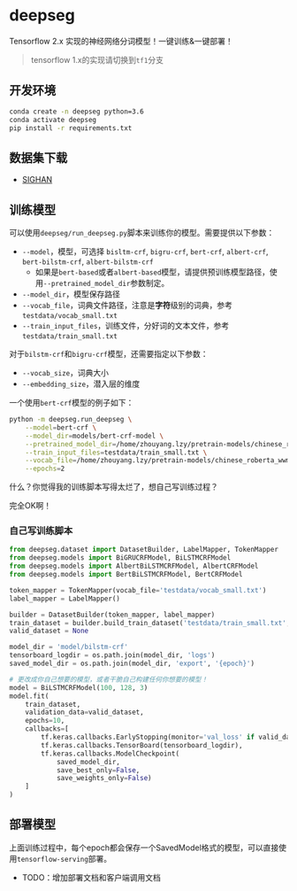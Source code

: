 # deepseg

Tensorflow 2.x 实现的神经网络分词模型！一键训练&一键部署！

> tensorflow 1.x的实现请切换到`tf1`分支


## 开发环境

```bash
conda create -n deepseg python=3.6
conda activate deepseg 
pip install -r requirements.txt
```

## 数据集下载

* [SIGHAN](https://lzy-oss-files.oss-cn-hangzhou.aliyuncs.com/segmentation/sighan-icwb2-data.zip)

## 训练模型

可以使用`deepseg/run_deepseg.py`脚本来训练你的模型。需要提供以下参数：

* `--model`，模型，可选择 `bisltm-crf`, `bigru-crf`, `bert-crf`, `albert-crf`, `bert-bilstm-crf`, `albert-bilstm-crf`
    - 如果是`bert-based`或者`albert-based`模型，请提供预训练模型路径，使用`--pretrained_model_dir`参数制定。
* `--model_dir`，模型保存路径
* `--vocab_file`，词典文件路径，注意是**字符**级别的词典，参考`testdata/vocab_small.txt`
* `--train_input_files`，训练文件，分好词的文本文件，参考`testdata/train_small.txt`

对于`bilstm-crf`和`bigru-crf`模型，还需要指定以下参数：

* `--vocab_size`，词典大小
* `--embedding_size`，潜入层的维度

一个使用`bert-crf`模型的例子如下：

```bash
python -m deepseg.run_deepseg \
    --model=bert-crf \
    --model_dir=models/bert-crf-model \
    --pretrained_model_dir=/home/zhouyang.lzy/pretrain-models/chinese_roberta_wwm_ext_L-12_H-768_A-12 \
    --train_input_files=testdata/train_small.txt \
    --vocab_file=/home/zhouyang.lzy/pretrain-models/chinese_roberta_wwm_ext_L-12_H-768_A-12/vocab.txt \
    --epochs=2 
```

什么？你觉得我的训练脚本写得太烂了，想自己写训练过程？

完全OK啊！

### 自己写训练脚本

```python
from deepseg.dataset import DatasetBuilder, LabelMapper, TokenMapper
from deepseg.models import BiGRUCRFModel, BiLSTMCRFModel
from deepseg.models import AlbertBiLSTMCRFModel, AlbertCRFModel
from deepseg.models import BertBiLSTMCRFModel, BertCRFModel

token_mapper = TokenMapper(vocab_file='testdata/vocab_small.txt')
label_mapper = LabelMapper()

builder = DatasetBuilder(token_mapper, label_mapper)
train_dataset = builder.build_train_dataset('testdata/train_small.txt', batch_size=20, buffer_size=100)
valid_dataset = None

model_dir = 'model/bilstm-crf'
tensorboard_logdir = os.path.join(model_dir, 'logs')
saved_model_dir = os.path.join(model_dir, 'export', '{epoch}')

# 更改成你自己想要的模型，或者干脆自己构建任何你想要的模型！
model = BiLSTMCRFModel(100, 128, 3)
model.fit(
    train_dataset,
    validation_data=valid_dataset,
    epochs=10,
    callbacks=[
        tf.keras.callbacks.EarlyStopping(monitor='val_loss' if valid_dataset is not None else 'loss'),
        tf.keras.callbacks.TensorBoard(tensorboard_logdir),
        tf.keras.callbacks.ModelCheckpoint(
            saved_model_dir,
            save_best_only=False,
            save_weights_only=False)
    ]
)
```

## 部署模型

上面训练过程中，每个epoch都会保存一个SavedModel格式的模型，可以直接使用`tensorflow-serving`部署。

* TODO：增加部署文档和客户端调用文档
